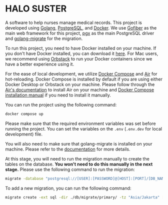 # HALO SUSTER

A software to help nurses manage medical records. This project is developed using [Golang](https://golang.org), [PostgreSQL](https://www.postgresql.org), and [Docker](https://www.docker.com). We use [Gofiber](https://gofiber.io) as the main web framework for this project, [pgx](https://github.com/jackc/pgx) as the main PostgreSQL driver and [golang-migrate](https://github.com/golang-migrate/migrate) for the migration.

To run this project, you need to have Docker installed on your machine. If you don't have Docker installed, you can download it [here](https://www.docker.com/products/docker-desktop). For Mac users, we recommend using [Orbstack](https://orbstack.dev/) to run your Docker containers since we have a better experience using it.

For the ease of local development, we utilize [Docker Compose](https://docs.docker.com/compose/gettingstarted/) and [Air](https://github.com/cosmtrek/air) for hot-reloading. Docker Compose is installed by default if you are using either Docker Desktop or Orbstack on your machine. Please follow through the [Air's documentation](https://github.com/cosmtrek/air?tab=readme-ov-file#installation) to install Air on your machine and [Docker Compose installation manual](https://docs.docker.com/compose/install/) if you need to install it manually.

You can run the project using the following command:

```bash
docker compose up
```

Please make sure that the required environment variables was set before running the project. You can set the variables on the `.env` (`.env.dev` for local development) file.

You will also need to make sure that golang-migrate is installed on your machine. Please refer to the [documentation](https://github.com/golang-migrate/migrate) for more details.

At this stage, you will need to run the migration manually to create the tables on the database. **You won't need to do this manually in the next stage.** Please use the following command to run the migration:

```bash
migrate -database "postgresql://[USER]:[PASSWORD]@[HOST]:[PORT]/[DB_NAME]?connect_timeout=10&application_name=[APP_NAME]&sslmode=disable" -path db/migrate/primary/ up
```

To add a new migration, you can run the following command:

```bash
migrate create -ext sql -dir ./db/migrate/primary/ -tz "Asia/Jakarta" [MIGRATION_NAME]
```
